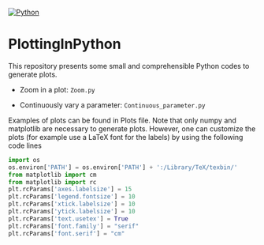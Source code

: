 [![Python](https://img.shields.io/badge/python-3.8.2-blue.svg)](https://python.org)


# PlottingInPython

This repository presents some small and comprehensible Python codes to generate plots.

- Zoom in a plot: `Zoom.py`

- Continuously vary a parameter: `Continuous_parameter.py`

Examples of plots can be found in Plots file. Note that only numpy and matplotlib are necessary to generate plots. However, one can customize the plots (for example use a LaTeX font for the labels) by using the following code lines

```python
import os
os.environ['PATH'] = os.environ['PATH'] + ':/Library/TeX/texbin/'
from matplotlib import cm
from matplotlib import rc
plt.rcParams['axes.labelsize'] = 15                                                                                                     
plt.rcParams['legend.fontsize'] = 10                                                                                                     
plt.rcParams['xtick.labelsize'] = 10                                                                                                     
plt.rcParams['ytick.labelsize'] = 10
plt.rcParams['text.usetex'] = True
plt.rcParams['font.family'] = "serif"                                                                                                   
plt.rcParams['font.serif'] = "cm"
```
